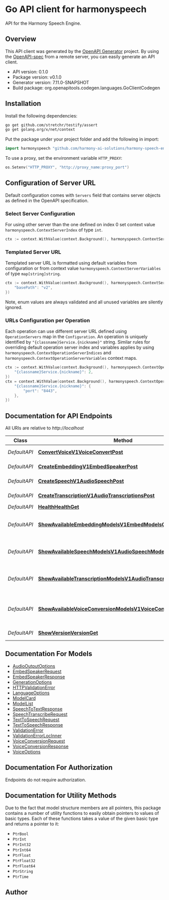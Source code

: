 # Go API client for harmonyspeech

API for the Harmony Speech Engine.

## Overview
This API client was generated by the [OpenAPI Generator](https://openapi-generator.tech) project.  By using the [OpenAPI-spec](https://www.openapis.org/) from a remote server, you can easily generate an API client.

- API version: 0.1.0
- Package version: v0.1.0
- Generator version: 7.11.0-SNAPSHOT
- Build package: org.openapitools.codegen.languages.GoClientCodegen

## Installation

Install the following dependencies:

```sh
go get github.com/stretchr/testify/assert
go get golang.org/x/net/context
```

Put the package under your project folder and add the following in import:

```go
import harmonyspeech "github.com/harmony-ai-solutions/harmony-speech-engine-client-go"
```

To use a proxy, set the environment variable `HTTP_PROXY`:

```go
os.Setenv("HTTP_PROXY", "http://proxy_name:proxy_port")
```

## Configuration of Server URL

Default configuration comes with `Servers` field that contains server objects as defined in the OpenAPI specification.

### Select Server Configuration

For using other server than the one defined on index 0 set context value `harmonyspeech.ContextServerIndex` of type `int`.

```go
ctx := context.WithValue(context.Background(), harmonyspeech.ContextServerIndex, 1)
```

### Templated Server URL

Templated server URL is formatted using default variables from configuration or from context value `harmonyspeech.ContextServerVariables` of type `map[string]string`.

```go
ctx := context.WithValue(context.Background(), harmonyspeech.ContextServerVariables, map[string]string{
	"basePath": "v2",
})
```

Note, enum values are always validated and all unused variables are silently ignored.

### URLs Configuration per Operation

Each operation can use different server URL defined using `OperationServers` map in the `Configuration`.
An operation is uniquely identified by `"{classname}Service.{nickname}"` string.
Similar rules for overriding default operation server index and variables applies by using `harmonyspeech.ContextOperationServerIndices` and `harmonyspeech.ContextOperationServerVariables` context maps.

```go
ctx := context.WithValue(context.Background(), harmonyspeech.ContextOperationServerIndices, map[string]int{
	"{classname}Service.{nickname}": 2,
})
ctx = context.WithValue(context.Background(), harmonyspeech.ContextOperationServerVariables, map[string]map[string]string{
	"{classname}Service.{nickname}": {
		"port": "8443",
	},
})
```

## Documentation for API Endpoints

All URIs are relative to *http://localhost*

Class | Method | HTTP request | Description
------------ | ------------- | ------------- | -------------
*DefaultAPI* | [**ConvertVoiceV1VoiceConvertPost**](docs/DefaultAPI.md#convertvoicev1voiceconvertpost) | **Post** /v1/voice/convert | Convert Voice
*DefaultAPI* | [**CreateEmbeddingV1EmbedSpeakerPost**](docs/DefaultAPI.md#createembeddingv1embedspeakerpost) | **Post** /v1/embed/speaker | Create Embedding
*DefaultAPI* | [**CreateSpeechV1AudioSpeechPost**](docs/DefaultAPI.md#createspeechv1audiospeechpost) | **Post** /v1/audio/speech | Create Speech
*DefaultAPI* | [**CreateTranscriptionV1AudioTranscriptionsPost**](docs/DefaultAPI.md#createtranscriptionv1audiotranscriptionspost) | **Post** /v1/audio/transcriptions | Create Transcription
*DefaultAPI* | [**HealthHealthGet**](docs/DefaultAPI.md#healthhealthget) | **Get** /health | Health
*DefaultAPI* | [**ShowAvailableEmbeddingModelsV1EmbedModelsGet**](docs/DefaultAPI.md#showavailableembeddingmodelsv1embedmodelsget) | **Get** /v1/embed/models | Show Available Embedding Models
*DefaultAPI* | [**ShowAvailableSpeechModelsV1AudioSpeechModelsGet**](docs/DefaultAPI.md#showavailablespeechmodelsv1audiospeechmodelsget) | **Get** /v1/audio/speech/models | Show Available Speech Models
*DefaultAPI* | [**ShowAvailableTranscriptionModelsV1AudioTranscriptionsModelsGet**](docs/DefaultAPI.md#showavailabletranscriptionmodelsv1audiotranscriptionsmodelsget) | **Get** /v1/audio/transcriptions/models | Show Available Transcription Models
*DefaultAPI* | [**ShowAvailableVoiceConversionModelsV1VoiceConvertModelsGet**](docs/DefaultAPI.md#showavailablevoiceconversionmodelsv1voiceconvertmodelsget) | **Get** /v1/voice/convert/models | Show Available Voice Conversion Models
*DefaultAPI* | [**ShowVersionVersionGet**](docs/DefaultAPI.md#showversionversionget) | **Get** /version | Show Version


## Documentation For Models

 - [AudioOutputOptions](docs/AudioOutputOptions.md)
 - [EmbedSpeakerRequest](docs/EmbedSpeakerRequest.md)
 - [EmbedSpeakerResponse](docs/EmbedSpeakerResponse.md)
 - [GenerationOptions](docs/GenerationOptions.md)
 - [HTTPValidationError](docs/HTTPValidationError.md)
 - [LanguageOptions](docs/LanguageOptions.md)
 - [ModelCard](docs/ModelCard.md)
 - [ModelList](docs/ModelList.md)
 - [SpeechToTextResponse](docs/SpeechToTextResponse.md)
 - [SpeechTranscribeRequest](docs/SpeechTranscribeRequest.md)
 - [TextToSpeechRequest](docs/TextToSpeechRequest.md)
 - [TextToSpeechResponse](docs/TextToSpeechResponse.md)
 - [ValidationError](docs/ValidationError.md)
 - [ValidationErrorLocInner](docs/ValidationErrorLocInner.md)
 - [VoiceConversionRequest](docs/VoiceConversionRequest.md)
 - [VoiceConversionResponse](docs/VoiceConversionResponse.md)
 - [VoiceOptions](docs/VoiceOptions.md)


## Documentation For Authorization

Endpoints do not require authorization.


## Documentation for Utility Methods

Due to the fact that model structure members are all pointers, this package contains
a number of utility functions to easily obtain pointers to values of basic types.
Each of these functions takes a value of the given basic type and returns a pointer to it:

* `PtrBool`
* `PtrInt`
* `PtrInt32`
* `PtrInt64`
* `PtrFloat`
* `PtrFloat32`
* `PtrFloat64`
* `PtrString`
* `PtrTime`

## Author



